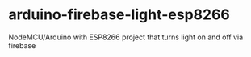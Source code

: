 # arduino-firebase-light-esp8266

NodeMCU/Arduino with ESP8266 project that turns light on and off via firebase
